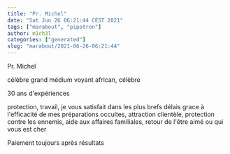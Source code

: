 ```yaml
---
title: "Pr. Michel"
date: "Sat Jun 26 06:21:44 CEST 2021"
tags: ["marabout", "pipotron"]
author: m1ch3l
categories: ["generated"]
slug: "marabout/2021-06-26-06:21:44"
---
```


Pr. Michel

célèbre grand médium voyant african, célèbre

30 ans d'expériences

protection, travail, je vous satisfait dans les plus brefs délais grace à l'efficacité de mes préparations occultes, attraction clientèle, protection contre les ennemis, aide aux affaires familiales, retour de l'être aimé ou qui vous est cher

Paiement toujours après résultats
